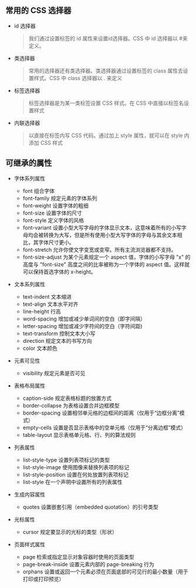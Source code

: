 ## 常用的 CSS 选择器
* id 选择器
  >我们通过设置标签的 id 属性来设置id选择器。CSS 中 id 选择器以 #​ 来定义。
* 类选择器
  >常用的选择器还有类选择器。类选择器通过设置标签的 class 属性去设置样式。CSS 中 class 选择器以 . 来定义
* 标签选择器
  >标签选择器是为某一类标签设置 CSS 样式。在 CSS 中直接以标签名设置样式
* 内联选择器
  >以直接在标签内写 CSS 代码。通过加上 style 属性，就可以在 style 内添加 CSS 样式

## 可继承的属性
* 字体系列属性
    * font 组合字体
    * font-family 规定元素的字体系列
    * font-weight 设置字体的粗细
    * font-size 设置字体的尺寸
    * font-style 定义字体的风格
    * font-variant 设置小型大写字母的字体显示文本，这意味着所有的小写字母均会被转换为大写，但是所有使用小型大写字体的字母与其余文本相比，其字体尺寸更小。
    * font-stretch 允许你使文字变宽或变窄。所有主流浏览器都不支持。
    * font-size-adjust 为某个元素规定一个 aspect 值，字体的小写字母 "x" 的高度与 "font-size" 高度之间的比率被称为一个字体的 aspect 值。这样就可以保持首选字体的 x-height。
  
* 文本系列属性
    * text-indent 文本缩进
    * text-align 文本水平对齐
    * line-height 行高
    * word-spacing 增加或减少单词间的空白（即字间隔）
    * letter-spacing 增加或减少字符间的空白（字符间距)
    * text-transform 控制文本大小写
    * direction 规定文本的书写方向
    * color 文本颜色
  
* 元素可见性
    * visibility 规定元素是否可见
    
* 表格布局属性
    * caption-side 规定表格标题的放置方式
    * border-collapse 为表格设置合并边框模型
    * border-spacing 设置相邻单元格的边框间的距离（仅用于“边框分离”模式）
    * empty-cells 	设置是否显示表格中的空单元格（仅用于“分离边框”模式）
    * table-layout 显示表格单元格、行、列的算法规则
  
* 列表属性
    * list-style-type 设置列表项标记的类型 
    * list-style-image 	使用图像来替换列表项的标记
    * list-style-position 	设置在何处放置列表项标记
    * list-style 	在一个声明中设置所有的列表属性

* 生成内容属性
    * quotes 设置嵌套引用（embedded quotation）的引号类型

* 光标属性
    * cursor 规定要显示的光标的类型（形状）

* 页面样式属性
    * page 检索或指定显示对象容器时使用的页面类型
    * page-break-inside 设置元素内部的 page-breaking 行为
    * orphans 设置或返回一个元素必须在页面底部的可见行的最小数量（用于打印或打印预览）



       
